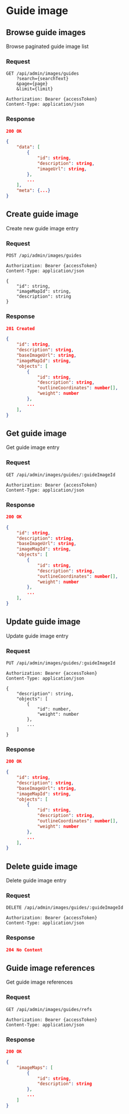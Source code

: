 # Guide image

## Browse guide images

Browse paginated guide image list

### Request

```http
GET /api/admin/images/guides
    ?search={searchText}
    &page={page}
    &limit={limit}

Authorization: Bearer {accessToken}
Content-Type: application/json
```

### Response

```json
200 OK

{
    "data": [
        {
            "id": string,
            "description": string,
            "imageUrl": string,
        },
        ...
    ],
    "meta": {...}
}
```

## Create guide image

Create new guide image entry

### Request

```http
POST /api/admin/images/guides

Authorization: Bearer {accessToken}
Content-Type: application/json

{
    "id": string,
    "imageMapId": string,
    "description": string
}
```

### Response

```json
201 Created

{
    "id": string,
    "description": string,
    "baseImageUrl": string,
    "imageMapId": string,
    "objects": [
        {
            "id": string,
            "description": string,
            "outlineCoordinates": number[],
            "weight": number
        },
        ...
    ],
}
```

## Get guide image

Get guide image entry

### Request

```http
GET /api/admin/images/guides/:guideImageId

Authorization: Bearer {accessToken}
Content-Type: application/json
```

### Response

```json
200 OK

{
    "id": string,
    "description": string,
    "baseImageUrl": string,
    "imageMapId": string,
    "objects": [
        {
            "id": string,
            "description": string,
            "outlineCoordinates": number[],
            "weight": number
        },
        ...
    ],
}
```

## Update guide image

Update guide image entry

### Request

```http
PUT /api/admin/images/guides/:guideImageId

Authorization: Bearer {accessToken}
Content-Type: application/json

{
    "description": string,
    "objects": [
        {
            "id": number,
            "weight": number
        },
        ...
    ]
}
```

### Response

```json
200 OK

{
    "id": string,
    "description": string,
    "baseImageUrl": string,
    "imageMapId": string,
    "objects": [
        {
            "id": string,
            "description": string,
            "outlineCoordinates": number[],
            "weight": number
        },
        ...
    ],
}
```

## Delete guide image

Delete guide image entry

### Request

```http
DELETE /api/admin/images/guides/:guideImageId

Authorization: Bearer {accessToken}
Content-Type: application/json
```

### Response

```json
204 No Content
```

## Guide image references

Get guide image references

### Request

```http
GET /api/admin/images/guides/refs

Authorization: Bearer {accessToken}
Content-Type: application/json
```

### Response

```json
200 OK

{
    "imageMaps": [
        {
            "id": string,
            "description": string
        },
        ...
    ]
}
```
